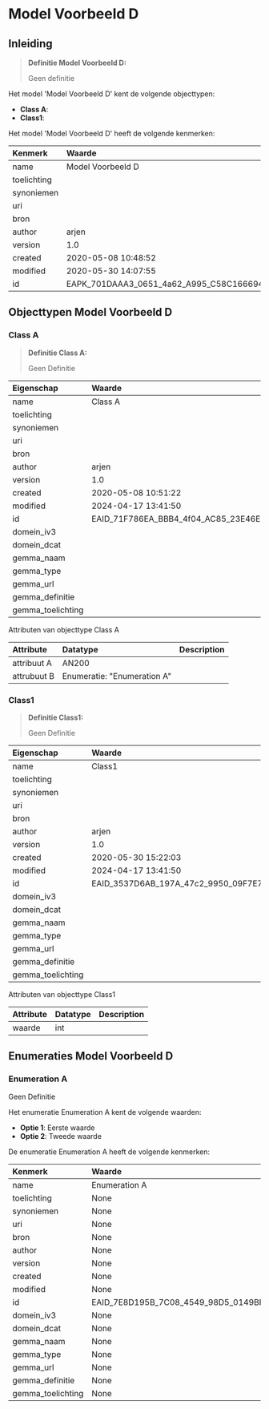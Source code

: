 # Model Voorbeeld D
## Inleiding
> **Definitie Model Voorbeeld D:** 
>
> Geen definitie

Het model 'Model Voorbeeld D' kent de volgende objecttypen:

* **Class A**: <Geen Definities>
* **Class1**: <Geen Definities>


Het model 'Model Voorbeeld D' heeft de volgende kenmerken:

| Kenmerk | Waarde |
| :--- | :------ |
| name | Model Voorbeeld D |
| toelichting |  |
| synoniemen |  |
| uri |  |
| bron |  |
| author | arjen |
| version | 1.0 |
| created | 2020-05-08 10:48:52 |
| modified | 2020-05-30 14:07:55 |
| id | EAPK_701DAAA3_0651_4a62_A995_C58C1666944A |


## Objecttypen Model Voorbeeld D


### Class A
> **Definitie Class A:** 
>
> Geen Definitie

| Eigenschap | Waarde |
| :--- | :------ |
| name | Class A |
| toelichting |  |
| synoniemen |  |
| uri |  |
| bron |  |
| author | arjen |
| version | 1.0 |
| created | 2020-05-08 10:51:22 |
| modified | 2024-04-17 13:41:50 |
| id | EAID_71F786EA_BBB4_4f04_AC85_23E46E1290EE |
| domein_iv3 |  |
| domein_dcat |  |
| gemma_naam |  |
| gemma_type |  |
| gemma_url |  |
| gemma_definitie |  |
| gemma_toelichting |  |


Attributen van objecttype Class A

| Attribute | Datatype | Description |
| :--- | :--- | :--- |
| attribuut A | AN200 |  |
| attrubuut B | Enumeratie: "Enumeration A" |  |




### Class1
> **Definitie Class1:** 
>
> Geen Definitie

| Eigenschap | Waarde |
| :--- | :------ |
| name | Class1 |
| toelichting |  |
| synoniemen |  |
| uri |  |
| bron |  |
| author | arjen |
| version | 1.0 |
| created | 2020-05-30 15:22:03 |
| modified | 2024-04-17 13:41:50 |
| id | EAID_3537D6AB_197A_47c2_9950_09F7E73B8370 |
| domein_iv3 |  |
| domein_dcat |  |
| gemma_naam |  |
| gemma_type |  |
| gemma_url |  |
| gemma_definitie |  |
| gemma_toelichting |  |


Attributen van objecttype Class1

| Attribute | Datatype | Description |
| :--- | :--- | :--- |
| waarde | int |  |







## Enumeraties Model Voorbeeld D


### Enumeration A
Geen Definitie

Het enumeratie Enumeration A kent de volgende waarden:

* **Optie 1**: Eerste waarde
* **Optie 2**: Tweede waarde


De enumeratie Enumeration A heeft de volgende kenmerken:

| Kenmerk | Waarde |
| :--- | :------ |
| name | Enumeration A |
| toelichting | None |
| synoniemen | None |
| uri | None |
| bron | None |
| author | None |
| version | None |
| created | None |
| modified | None |
| id | EAID_7E8D195B_7C08_4549_98D5_0149BFC1A9EA |
| domein_iv3 | None |
| domein_dcat | None |
| gemma_naam | None |
| gemma_type | None |
| gemma_url | None |
| gemma_definitie | None |
| gemma_toelichting | None |




